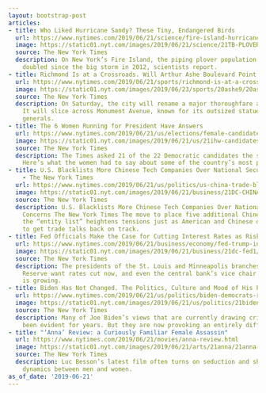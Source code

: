 ```yaml
---
layout: bootstrap-post
articles:
- title: Who Liked Hurricane Sandy? These Tiny, Endangered Birds
  url: https://www.nytimes.com/2019/06/21/science/fire-island-hurricane-sandy.html
  image: https://static01.nyt.com/images/2019/06/21/science/21TB-PLOVERS1/21TB-PLOVERS1-facebookJumbo.jpg
  source: The New York Times
  description: On New York’s Fire Island, the piping plover population has nearly
    doubled since the big storm in 2012, scientists report.
- title: Richmond Is at a Crossroads. Will Arthur Ashe Boulevard Point the Way?
  url: https://www.nytimes.com/2019/06/21/sports/richmond-is-at-a-crossroads-will-arthur-ashe-boulevard-point-the-way.html
  image: https://static01.nyt.com/images/2019/06/23/sports/20ashe9/20ashe9-facebookJumbo.jpg
  source: The New York Times
  description: On Saturday, the city will rename a major thoroughfare after Ashe.
    It will slice across Monument Avenue, known for its outsized statues of Confederate
    generals.
- title: The 6 Women Running for President Have Answers
  url: https://www.nytimes.com/2019/06/21/us/elections/female-candidates-president.html
  image: https://static01.nyt.com/images/2019/06/21/us/21ihw-candidates-illo/21ihw-candidates-illo-facebookJumbo-v3.jpg
  source: The New York Times
  description: The Times asked 21 of the 22 Democratic candidates the same 18 questions.
    Here’s what the women had to say about some of the country’s most pressing issues.
- title: U.S. Blacklists More Chinese Tech Companies Over National Security Concerns
    - The New York Times
  url: https://www.nytimes.com/2019/06/21/us/politics/us-china-trade-blacklist.html
  image: https://static01.nyt.com/images/2019/06/21/business/21DC-CHINATRADE-01/a6419ffbda7f4d6f90563fe2816c9abc-facebookJumbo.jpg
  source: The New York Times
  description: U.S. Blacklists More Chinese Tech Companies Over National Security
    Concerns The New York Times The move to place five additional Chinese actors on
    the “entity list” heightens tensions just as American and Chinese officials try
    to get trade talks back on track.
- title: Fed Officials Make the Case for Cutting Interest Rates as Risks Loom
  url: https://www.nytimes.com/2019/06/21/business/economy/fed-trump-interest-rates.html
  image: https://static01.nyt.com/images/2019/06/21/business/21dc-fed1/merlin_152777868_99b13a49-9108-4d6b-93f6-c56317c7af86-facebookJumbo.jpg
  source: The New York Times
  description: The presidents of the St. Louis and Minneapolis branches of the Federal
    Reserve want rates cut now, and even the central bank’s vice chair says uncertainty
    is growing.
- title: Biden Has Not Changed. The Politics, Culture and Mood of His Party Have.
  url: https://www.nytimes.com/2019/06/21/us/politics/biden-democrats-race.html
  image: https://static01.nyt.com/images/2019/06/21/us/politics/21biden-memo-1/21biden-memo-1-facebookJumbo.jpg
  source: The New York Times
  description: Many of Joe Biden’s views that are currently drawing criticism have
    been evident for years. But they are now provoking an entirely different response.
- title: "‘Anna’ Review: a Curiously Familiar Female Assassin"
  url: https://www.nytimes.com/2019/06/21/movies/anna-review.html
  image: https://static01.nyt.com/images/2019/06/21/arts/21anna/21anna-facebookJumbo.jpg
  source: The New York Times
  description: Luc Besson’s latest film often turns on seduction and shifting power
    dynamics between men and women.
as_of_date: '2019-06-21'
---
```


